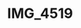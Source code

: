 ---
pid: '184'
layout: photos
title: IMG_4519
filename: IMG_4519.jpg
caption: 
previous_pid: '183'
next_pid: '185'
permalink: "/photos/184.html"
---